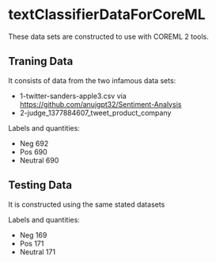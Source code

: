 # textClassifierDataForCoreML

These data sets are constructed to use with COREML 2 tools.

## Traning Data

It consists of data from the two infamous data sets: 

* 1-twitter-sanders-apple3.csv via https://github.com/anujgpt32/Sentiment-Analysis
* 2-judge_1377884607_tweet_product_company

Labels and quantities:

* Neg 692
* Pos 690
* Neutral 690

## Testing Data

It is constructed using the same stated datasets

Labels and quantities:

* Neg 169
* Pos 171
* Neutral 171


